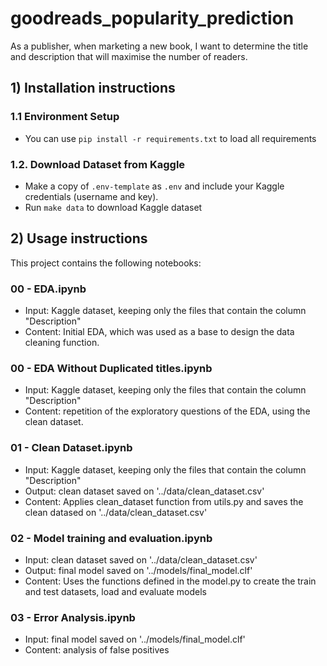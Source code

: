 # goodreads_popularity_prediction

As a publisher, when marketing a new book, I want to determine the title and description that will maximise the number of readers.

## 1) Installation instructions
### 1.1 Environment Setup
- You can use `pip install -r requirements.txt` to load all requirements

### 1.2. Download Dataset from Kaggle
- Make a copy of `.env-template` as `.env` and include your Kaggle credentials (username and key).
- Run `make data` to download Kaggle dataset

## 2) Usage instructions

This project contains the following notebooks:

### 00 - EDA.ipynb
- Input: Kaggle dataset, keeping only the files that contain the column "Description"
- Content: Initial EDA, which was used as a base to design the data cleaning function.

### 00 - EDA Without Duplicated titles.ipynb
- Input: Kaggle dataset, keeping only the files that contain the column "Description"
- Content: repetition of the exploratory questions of the EDA, using the clean dataset.

### 01 - Clean Dataset.ipynb
- Input: Kaggle dataset, keeping only the files that contain the column "Description"
- Output: clean dataset saved on '../data/clean_dataset.csv'
- Content: Applies clean_dataset function from utils.py and saves the clean datased on '../data/clean_dataset.csv' 

### 02 - Model training and evaluation.ipynb
- Input: clean dataset saved on '../data/clean_dataset.csv'
- Output: final model saved on '../models/final_model.clf'
- Content: Uses the functions defined in the model.py to create the train and test datasets, load and evaluate models

### 03 - Error Analysis.ipynb
- Input: final model saved on '../models/final_model.clf'
- Content: analysis of false positives